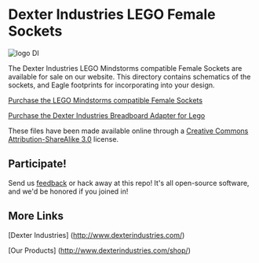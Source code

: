 Dexter Industries LEGO Female Sockets
=====
![logo DI](https://github.com/DexterInd/EV3_Dexter_Industries_Sensors/raw/master/Dev%20Tools/DILogo-125.jpg "Dexter Industries Logo")

The Dexter Industries LEGO Mindstorms compatible Female Sockets are available for sale on our website.  This directory contains schematics of the sockets, and Eagle footprints for incorporating into your design.  

[Purchase the LEGO Mindstorms compatible Female Sockets](http://www.dexterindustries.com/shop/female-sockets-lego-mindstorms-nxt-and-ev3/)

[Purchase the Dexter Industries Breadboard Adapter for Lego](http://www.dexterindustries.com/shop/breadboard-adapter-lego-mindstorms/)

These files have been made available online through a [Creative Commons Attribution-ShareAlike 3.0](http://creativecommons.org/licenses/by-sa/3.0/) license.

## Participate!
Send us [feedback](http://www.dexterindustries.com/contact) or hack away at this repo!  It's all open-source software, and we'd be honored if you joined in!

## More Links

[Dexter Industries] (http://www.dexterindustries.com/)

[Our Products] (http://www.dexterindustries.com/shop/)
